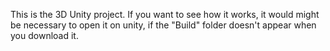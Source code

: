 This is the 3D Unity project. If you want to see how it works, it would might be necessary to open it on unity, if the "Build" folder doesn't appear when you download it. 
